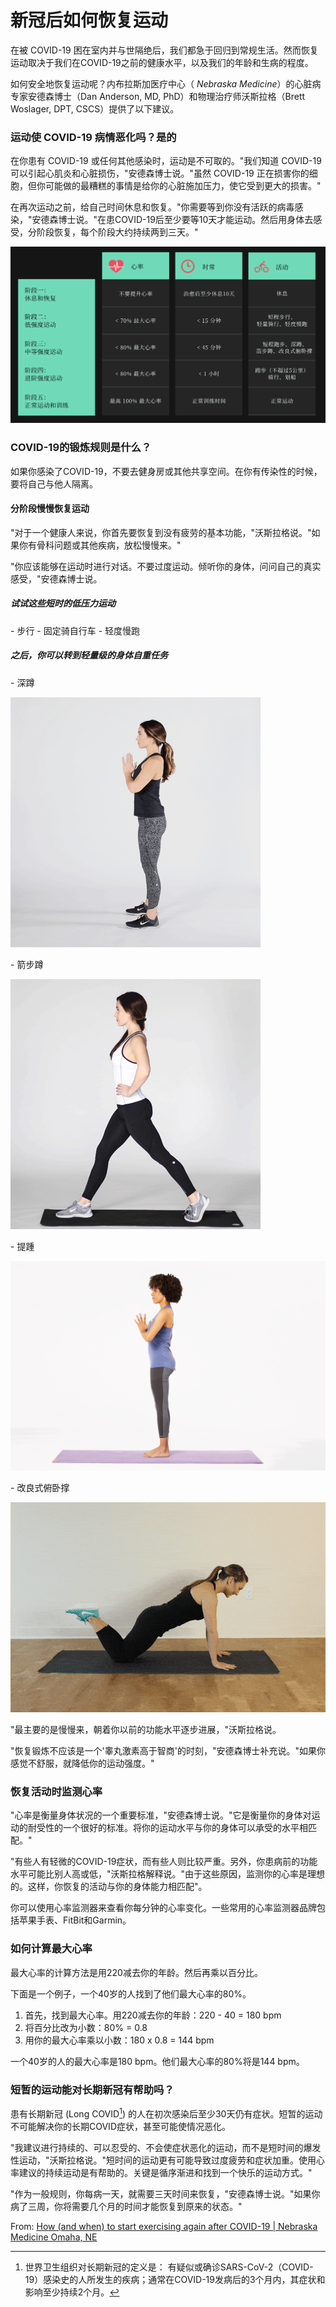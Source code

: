 # 新冠后如何恢复运动

在被 COVID-19 困在室内并与世隔绝后，我们都急于回归到常规生活。然而恢复运动取决于我们在COVID-19之前的健康水平，以及我们的年龄和生病的程度。

如何安全地恢复运动呢？内布拉斯加医疗中心（ *Nebraska Medicine*）的心脏病专家安德森博士（Dan Anderson, MD, PhD）和物理治疗师沃斯拉格（Brett Woslager, DPT, CSCS）提供了以下建议。

### 运动使 COVID-19 病情恶化吗？是的

在你患有 COVID-19 或任何其他感染时，运动是不可取的。"我们知道 COVID-19 可以引起心肌炎和心脏损伤，"安德森博士说。"虽然 COVID-19 正在损害你的细胞，但你可能做的最糟糕的事情是给你的心脏施加压力，使它受到更大的损害。"

在再次运动之前，给自己时间休息和恢复。"你需要等到你没有活跃的病毒感染，"安德森博士说。"在患COVID-19后至少要等10天才能运动。然后用身体去感受，分阶段恢复，每个阶段大约持续两到三天。" 

<img src="images/stage.png" />

### COVID-19的锻炼规则是什么？

如果你感染了COVID-19，不要去健身房或其他共享空间。在你有传染性的时候，要将自己与他人隔离。

#### 分阶段慢慢恢复运动

"对于一个健康人来说，你首先要恢复到没有疲劳的基本功能，"沃斯拉格说。"如果你有骨科问题或其他疾病，放松慢慢来。"

"你应该能够在运动时进行对话。不要过度运动。倾听你的身体，问问自己的真实感受，"安德森博士说。

##### 试试这些短时的低压力运动

\- 步行
\- 固定骑自行车
\- 轻度慢跑 

##### 之后，你可以转到轻量级的身体自重任务

\- 深蹲

<img src="images/squats.gif" />

\- 箭步蹲

<img src="images/lunges.gif" />

\- 提踵

<img src="images/calf raises.gif" />

\- 改良式俯卧撑 

<img src="images/modified pushups.gif" />

"最主要的是慢慢来，朝着你以前的功能水平逐步进展，"沃斯拉格说。

"恢复锻炼不应该是一个'睾丸激素高于智商'的时刻，"安德森博士补充说。"如果你感觉不舒服，就降低你的运动强度。"

### 恢复活动时监测心率

"心率是衡量身体状况的一个重要标准，"安德森博士说。"它是衡量你的身体对运动的耐受性的一个很好的标准。将你的运动水平与你的身体可以承受的水平相匹配。"

"有些人有轻微的COVID-19症状，而有些人则比较严重。另外，你患病前的功能水平可能比别人高或低，"沃斯拉格解释说。"由于这些原因，监测你的心率是理想的。这样，你恢复的活动与你的身体能力相匹配"。

你可以使用心率监测器来查看你每分钟的心率变化。一些常用的心率监测器品牌包括苹果手表、FitBit和Garmin。

### 如何计算最大心率

最大心率的计算方法是用220减去你的年龄。然后再乘以百分比。

下面是一个例子，一个40岁的人找到了他们最大心率的80%。

1. 首先，找到最大心率。用220减去你的年龄：220 - 40 = 180 bpm
2. 将百分比改为小数：80% = 0.8
3. 用你的最大心率乘以小数：180 x 0.8 = 144 bpm 

一个40岁的人的最大心率是180 bpm。他们最大心率的80%将是144 bpm。

### 短暂的运动能对长期新冠有帮助吗？

患有长期新冠 (Long COVID[^1])  的人在初次感染后至少30天仍有症状。短暂的运动不可能解决你的长期COVID症状，甚至可能使情况恶化。

"我建议进行持续的、可以忍受的、不会使症状恶化的运动，而不是短时间的爆发性运动，"沃斯拉格说。"短时间的运动更有可能导致过度疲劳和症状加重。使用心率建议的持续运动是有帮助的。关键是循序渐进和找到一个快乐的运动方式。"

"作为一般规则，你每病一天，就需要三天时间来恢复，"安德森博士说。"如果你病了三周，你将需要几个月的时间才能恢复到原来的状态。"



[^1]:  世界卫生组织对长期新冠的定义是： 有疑似或确诊SARS-CoV-2（COVID-19）感染史的人所发生的疾病；通常在COVID-19发病后的3个月内，其症状和影响至少持续2个月。

From: [How (and when) to start exercising again after COVID-19 | Nebraska Medicine Omaha, NE](https://www.nebraskamed.com/COVID/how-and-when-to-start-exercising-again-after-covid-19) 